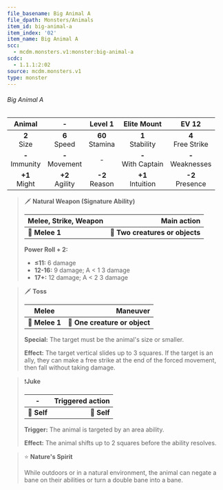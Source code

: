 ```yaml
---
file_basename: Big Animal A
file_dpath: Monsters/Animals
item_id: big-animal-a
item_index: '02'
item_name: Big Animal A
scc:
  - mcdm.monsters.v1:monster:big-animal-a
scdc:
  - 1.1.1:2:02
source: mcdm.monsters.v1
type: monster
---
```


###### Big Animal A

|       Animal        |          -          |       Level 1       |       Elite Mount       |         EV 12          |
| :-----------------: | :-----------------: | :-----------------: | :---------------------: | :--------------------: |
|   **2**<br/> Size   |  **6**<br/> Speed   | **60**<br/> Stamina |  **1**<br/> Stability   | **4**<br/> Free Strike |
| **-**<br/> Immunity | **-**<br/> Movement |          -          | **-**<br/> With Captain | **-**<br/> Weaknesses  |
|  **+1**<br/> Might  | **+2**<br/> Agility | **-2**<br/> Reason  |  **+1**<br/> Intuition  |  **-2**<br/> Presence  |

<!-- -->
> 🗡 **Natural Weapon (Signature Ability)**
>
> | **Melee, Strike, Weapon** |                 **Main action** |
> | ------------------------- | ------------------------------: |
> | **📏 Melee 1**            | **🎯 Two creatures or objects** |
>
> **Power Roll + 2:**
>
> - **≤11:** 6 damage
> - **12-16:** 9 damage; A < 1 3 damage
> - **17+:** 12 damage; A < 2 3 damage

<!-- -->
> 🗡 **Toss**
>
> | **Melee**      |                  **Maneuver** |
> | -------------- | ----------------------------: |
> | **📏 Melee 1** | **🎯 One creature or object** |
>
> **Special:** The target must be the animal's size or smaller.
>
> **Effect:** The target vertical slides up to 3 squares. If the target is an ally, they can make a free strike at the end of the forced movement, then fall without taking damage.

<!-- -->
> ❗️**Juke**
>
> | **-**       | **Triggered action** |
> | ----------- | -------------------: |
> | **📏 Self** |          **🎯 Self** |
>
> **Trigger:** The animal is targeted by an area ability.
>
> **Effect:** The animal shifts up to 2 squares before the ability resolves.

<!-- -->
> ⭐️ **Nature's Spirit**
>
> While outdoors or in a natural environment, the animal can negate a bane on their abilities or turn a double bane into a bane.
